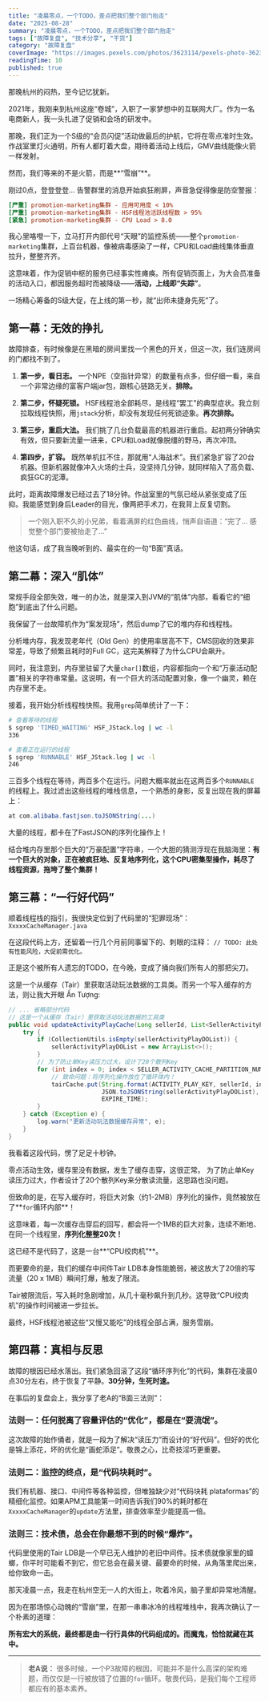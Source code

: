 ```yaml
---
title: "凌晨零点，一个TODO，差点把我们整个部门抬走"
date: "2025-08-28"
summary: "凌晨零点，一个TODO，差点把我们整个部门抬走"
tags: ["故障复盘", "技术分享", "干货"]
category: "故障复盘"
coverImage: "https://images.pexels.com/photos/3623114/pexels-photo-3623114.jpeg?auto=compress&cs=tinysrgb&w=1200"
readingTime: 10
published: true
---
```

那晚杭州的闷热，至今记忆犹新。

2021年，我刚来到杭州这座“卷城”，入职了一家梦想中的互联网大厂。作为一名电商新人，我一头扎进了促销和会场的研发中。

那晚，我们正为一个S级的“会员闪促”活动做最后的护航，它将在零点准时生效。作战室里灯火通明，所有人都盯着大盘，期待着活动上线后，GMV曲线能像火箭一样发射。

然而，我们等来的不是火箭，而是**“雪崩”**。

刚过0点，登登登登… 告警群里的消息开始疯狂刷屏，声音急促得像是防空警报：

```ini
[严重] promotion-marketing集群 - 应用可用度 < 10%
[严重] promotion-marketing集群 - HSF线程池活跃线程数 > 95%
[紧急] promotion-marketing集群 - CPU Load > 8.0
```

我心里咯噔一下，立马打开内部代号“天眼”的监控系统——整个`promotion-marketing`集群，上百台机器，像被病毒感染了一样，CPU和Load曲线集体垂直拉升，整整齐齐。

这意味着，作为促销中枢的服务已经事实性瘫痪。所有促销页面上，为大会员准备的活动入口，都因服务超时而被降级——**活动，上线即“失踪”**。

一场精心筹备的S级大促，在上线的第一秒，就“出师未捷身先死”了。

## **第一幕：无效的挣扎**

故障排查，有时候像是在黑暗的房间里找一个黑色的开关，但这一次，我们连房间的门都找不到了。

1.  **第一步，看日志。** 一个NPE（空指针异常）的数量有点多，但仔细一看，来自一个非常边缘的富客户端jar包，跟核心链路无关。**排除。**

2.  **第二步，怀疑死锁。** HSF线程池全部耗尽，是线程“罢工”的典型症状。我立刻拉取线程快照，用`jstack`分析，却没有发现任何死锁迹象。**再次排除。**

3.  **第三步，重启大法。** 我们挑了几台负载最高的机器进行重启。起初两分钟确实有效，但只要新流量一进来，CPU和Load就像脱缰的野马，再次冲顶。

4.  **第四步，扩容。** 既然单机扛不住，那就用“人海战术”。我们紧急扩容了20台机器。但新机器就像冲入火场的士兵，没坚持几分钟，就同样陷入了高负载、疯狂GC的泥潭。

此时，距离故障爆发已经过去了18分钟。作战室里的气氛已经从紧张变成了压抑。我能感觉到身后Leader的目光，像两把手术刀，在我背上反复切割。

> 一个刚入职不久的小兄弟，看着满屏的红色曲线，悄声自语道：“完了… 感觉整个部门要被抬走了…”

他这句话，成了我当晚听到的、最实在的一句“B面”真话。

## **第二幕：深入“肌体”**

常规手段全部失效，唯一的办法，就是深入到JVM的“肌体”内部，看看它的“细胞”到底出了什么问题。

我保留了一台故障机作为“案发现场”，然后dump了它的堆内存和线程栈。

分析堆内存，我发现老年代（Old Gen）的使用率居高不下，CMS回收的效果非常差，导致了频繁且耗时的Full GC，这完美解释了为什么CPU会飙升。

同时，我注意到，内存里驻留了大量`char[]`数组，内容都指向一个和“万豪活动配置”相关的字符串常量。这说明，有一个巨大的活动配置对象，像一个幽灵，赖在内存里不走。

接着，我开始分析线程栈快照。我用`grep`简单统计了一下：

```bash
# 查看等待的线程
$ sgrep 'TIMED_WAITING' HSF_JStack.log | wc -l
336

# 查看正在运行的线程
$ sgrep 'RUNNABLE' HSF_JStack.log | wc -l
246
```

三百多个线程在等待，两百多个在运行。问题大概率就出在这两百多个`RUNNABLE`的线程上。我过滤出这些线程的堆栈信息，一个熟悉的身影，反复出现在我的屏幕上：

```java
at com.alibaba.fastjson.toJSONString(...)
```

大量的线程，都卡在了FastJSON的序列化操作上！

结合堆内存里那个巨大的“万豪配置”字符串，一个大胆的猜测浮现在我脑海里：**有一个巨大的对象，正在被疯狂地、反复地序列化，这个CPU密集型操作，耗尽了线程资源，拖垮了整个集群！**

## **第三幕：“一行好代码”**

顺着线程栈的指引，我很快定位到了代码里的“犯罪现场”： `XxxxxCacheManager.java`

在这段代码上方，还留着一行几个月前同事留下的、刺眼的注释：
`// TODO: 此处有性能风险，大促前需优化。`

正是这个被所有人遗忘的TODO，在今晚，变成了捅向我们所有人的那把尖刀。

这是一个从缓存（Tair）里获取活动玩法数据的工具类。而另一个写入缓存的方法，则让我大开眼 Ấn Tượng:

```java
// ... 省略部分代码
// 这是一个从缓存（Tair）里获取活动玩法数据的工具类
public void updateActivityPlayCache(Long sellerId, List<SellerActivityPlayDO> sellerActivityPlayDOList) {
    try {
        if (CollectionUtils.isEmpty(sellerActivityPlayDOList)) {
            sellerActivityPlayDOList = new ArrayList<>();
        }
        // 为了防止单Key读压力过大，设计了20个散列Key
        for (int index = 0; index < SELLER_ACTIVITY_CACHE_PARTITION_NUMBER; index++) {
            // 致命问题：将序列化操作放在了循环体内！
            tairCache.put(String.format(ACTIVITY_PLAY_KEY, sellerId, index), 
                          JSON.toJSONString(sellerActivityPlayDOList), // 就是这行代码，序列化了20次！
                          EXPIRE_TIME);
        }
    } catch (Exception e) {
        log.warn("更新活动玩法数据缓存异常", e);
    }
}
```

我看着这段代码，愣了足足十秒钟。

零点活动生效，缓存里没有数据，发生了缓存击穿，这很正常。
为了防止单Key读压力过大，作者设计了20个散列Key来分散读流量，这思路也没问题。

但致命的是，在写入缓存时，将巨大对象（约1-2MB）序列化的操作，竟然被放在了\*\*`for`循环内部\*\*！

这意味着，每一次缓存击穿后的回写，都会将一个1MB的巨大对象，连续不断地、在同一个线程里，**序列化整整20次！**

这已经不是代码了，这是一台\*\*“CPU绞肉机”\*\*。

而更要命的是，我们的缓存中间件Tair LDB本身性能脆弱，被这放大了20倍的写流量（20 x 1MB）瞬间打爆，触发了限流。

Tair被限流后，写入耗时急剧增加，从几十毫秒飙升到几秒。这导致“CPU绞肉机”的操作时间被进一步拉长。

最终，HSF线程池被这些“又慢又能吃”的线程全部占满，服务雪崩。

## **第四幕：真相与反思**

故障的根因已经水落出。我们紧急回滚了这段“循环序列化”的代码，集群在凌晨0点30分左右，终于恢复了平静。**30分钟，生死时速。**

在事后的复盘会上，我分享了老A的“B面三法则”：

### **法则一：任何脱离了容量评估的“优化”，都是在“耍流氓”。**

这次故障的始作俑者，就是一段为了解决“读压力”而设计的“好代码”。但好的优化是锦上添花，坏的优化是“画蛇添足”。敬畏之心，比奇技淫巧更重要。

### **法则二：监控的终点，是“代码块耗时”。**

我们有机器、接口、中间件等各种监控，但唯独缺少对“代码块耗 plataformas”的精细化监控。如果APM工具能第一时间告诉我们90%的耗时都在`XxxxxCacheManager`的`update`方法里，排查效率至少能提高一倍。

### **法则三：技术债，总会在你最想不到的时候“爆炸”。**

代码里使用的Tair LDB是一个早已无人维护的老旧中间件。技术债就像家里的蟑螂，你平时可能看不到它，但它总会在最关键、最要命的时候，从角落里爬出来，给你致命一击。

那天凌晨一点，我走在杭州空无一人的大街上，吹着冷风，脑子里却异常地清醒。

因为在那场惊心动魄的“雪崩”里，在那一串串冰冷的线程堆栈中，我再次确认了一个朴素的道理：

**所有宏大的系统，最终都是由一行行具体的代码组成的。而魔鬼，恰恰就藏在其中。**

-----

> **老A说：**
> 很多时候，一个P3故障的根因，可能并不是什么高深的架构难题，而仅仅是一行被放错了位置的`for`循环。敬畏代码，是我们每个工程师都应有的基本素养。
